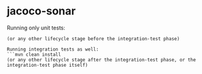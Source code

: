 jacoco-sonar
============

Running only unit tests:
```mvn clean package
(or any other lifecycle stage before the integration-test phase)

Running integration tests as well:
```mvn clean install
(or any other lifecycle stage after the integration-test phase, or the integration-test phase itself)
